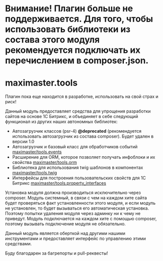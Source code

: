 # Внимание! Плагин больше не поддерживается. Для того, чтобы использовать библиотеки из состава этого модуля рекомендуется подключать их перечислением в composer.json.

maximaster.tools
========

Плагин пока еще находится в разработке, использовать на свой страх и риск!

Данный модуль предоставляет средства для упрощения разработки сайтов на основе 1С Битрикс, и объединяет в себе следующий функционал из других наших автономных библиотек:

 - Автозагрузчик классов (psr-4) **@deprecated** (рекомендуется использовать автозагрузчик из состава composer). Будет удален в версии 1.0
 - Автозагрузчик и базовый класс для обработчиков событий [maximaster/tools.events](https://github.com/maximaster/tools.events)
 - Расширение для ORM, которое позволяет получать инфоблоки и их свойства [maximaster/tools.orm](https://github.com/maximaster/tools.orm)
 - Библиотека для использования twig шаблонов в компонентах [maximaster/tools.twig](https://github.com/maximaster/tools.twig)
 - Интерфейсы для построения пользовательских свойств для 1С Битрикс [maximaster/tools.property_interfaces](https://github.com/maximaster/tools.property_interfaces)

Установка модуля должна производиться исключительно через composer. Модуль системный, в связи с чем на каждом хите сайта будет проверяться факт установленности этого модуля, и если модуль не установлен, то будет вызываться его автоматическая установка. Поэтому попытки удаления модуля через админку ни к чему не приведут. Модуль подключается на каждом хите с помощью composer, поэтому вызывать подключение модуля не обязательно.

Данный модуль является оберткой над другими нашими инструментами и предоставляет интерфейс по управлению этими средствами.

Буду благодарен за багрепорты и pull-реквесты!
